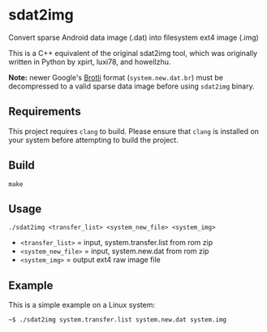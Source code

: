# sdat2img
Convert sparse Android data image (.dat) into filesystem ext4 image (.img)

This is a C++ equivalent of the original sdat2img tool, which was originally written in Python by xpirt, luxi78, and howellzhu.

**Note:** newer Google's [Brotli](https://github.com/google/brotli) format (`system.new.dat.br`) must be decompressed to a valid sparse data image before using `sdat2img` binary.

## Requirements
This project requires `clang` to build. Please ensure that `clang` is installed on your system before attempting to build the project.

## Build
```
make
```

## Usage
```
./sdat2img <transfer_list> <system_new_file> <system_img>
```
- `<transfer_list>` = input, system.transfer.list from rom zip
- `<system_new_file>` = input, system.new.dat from rom zip
- `<system_img>` = output ext4 raw image file



## Example
This is a simple example on a Linux system: 
```
~$ ./sdat2img system.transfer.list system.new.dat system.img
```
